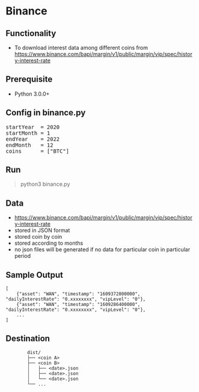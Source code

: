 # Binance

## Functionality
- To download interest data among different coins from https://www.binance.com/bapi/margin/v1/public/margin/vip/spec/history-interest-rate

## Prerequisite
- Python 3.0.0+

## Config in binance.py
<pre>
startYear  = 2020
startMonth = 1
endYear    = 2022
endMonth   = 12
coins      = ["BTC"]
</pre>

## Run
> python3 binance.py

## Data
- https://www.binance.com/bapi/margin/v1/public/margin/vip/spec/history-interest-rate
- stored in JSON format
- stored coin by coin
- stored according to months
- no json files will be generated if no data for particular coin in particular period

## Sample Output
```
[
    {"asset": "WAN", "timestamp": "1609372800000", "dailyInterestRate": "0.xxxxxxxx", "vipLevel": "0"}, 
    {"asset": "WAN", "timestamp": "1609286400000", "dailyInterestRate": "0.xxxxxxxx", "vipLevel": "0"},
    ...
]
```
##  Destination
```
	    dist/
        ├── <coin A>
        ├── <coin B>                   
        │   ├── <date>.json          
        │   ├── <date>.json         
        │   └── <date>.json 
        └── ...
```
